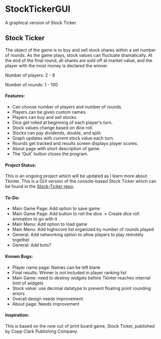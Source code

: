 # StockTickerGUI
A graphical version of Stock Ticker

## Stock Ticker

The object of the game is to buy and sell stock shares within a set number of rounds. As the game plays, stock values can fluctuate dramatically. At the end of the final round, all shares are sold off at market value, and the player with the most money is declared the winner.

Number of players: 2 - 8

Number of rounds: 1 - 100

#### Features:

* Can choose number of players and number of rounds.
* Players can be given custom names.
* Players can buy and sell stocks.
* Dice get rolled at beginning of each player's turn.
* Stock values change based on dice roll.
* Stocks can pay dividends, double, and split.
* Graph updates with current stock value each turn.
* Rounds get tracked and results screen displays player scores.
* About page with short description of game.
* The 'Quit' button closes the program.

#### Project Status:

This is an ongoing project which will be updated as I learn more about Tkinter.
This is a GUI version of the console-based Stock Ticker which can be found in the [Stock-Ticker repo](https://github.com/ZacharyKeatings/Stock-Ticker).

#### To-Do:

* Main Game Page: Add option to save game
* Main Game Page: Add button to roll the dice -> Create dice roll animation to go with it
* Main Menu: Add option to load game
* Main Menu: Add highscore list organized by number of rounds played
* General: Add networking option to allow players to play remotely together
* General: Add bots?

#### Known Bugs:

* Player name page: Names can be left blank
* Final results: Winner is not included in player ranking list
* Main Game: need to destroy widgets before Tkinter reaches internal limit of widgets
* Stock value: use decimal datatype to prevent floating point rounding errors
* Overall design needs improvement
* About page: Needs improvement

#### Inspiration:

This is based on the now out of print board game, Stock Ticker, published by Copp Clark Publishing Company.
